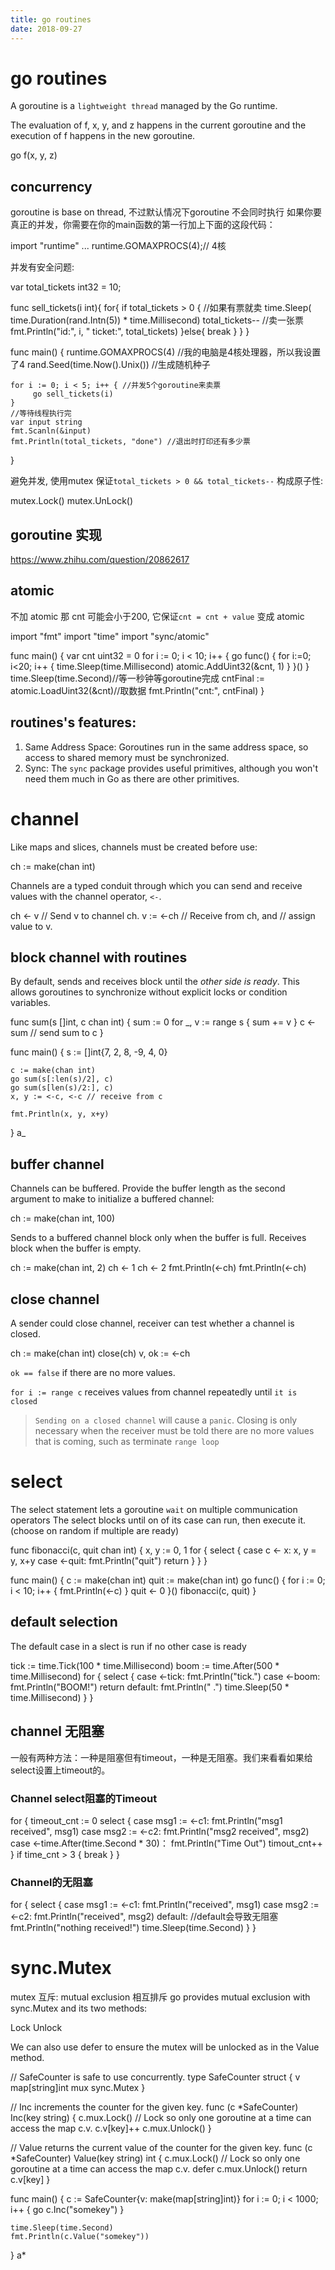 ```yaml
---
title: go routines
date: 2018-09-27
---
```

# go routines
A goroutine is a `lightweight thread` managed by the Go runtime.

The evaluation of f, x, y, and z happens in the current goroutine and the execution of f happens in the new goroutine.

  go f(x, y, z)

## concurrency
goroutine is base on thread, 不过默认情况下goroutine 不会同时执行
如果你要真正的并发，你需要在你的main函数的第一行加上下面的这段代码：

  import "runtime"
  ...
  runtime.GOMAXPROCS(4);// 4核

并发有安全问题:

  var total_tickets int32 = 10;

  func sell_tickets(i int){
    for{
        if total_tickets > 0 { //如果有票就卖
            time.Sleep( time.Duration(rand.Intn(5)) * time.Millisecond)
            total_tickets-- //卖一张票
            fmt.Println("id:", i, "  ticket:", total_tickets)
        }else{
            break
        }
    }
  }

  func main() {
    runtime.GOMAXPROCS(4) //我的电脑是4核处理器，所以我设置了4
    rand.Seed(time.Now().Unix()) //生成随机种子

    for i := 0; i < 5; i++ { //并发5个goroutine来卖票
         go sell_tickets(i)
    }
    //等待线程执行完
    var input string
    fmt.Scanln(&input)
    fmt.Println(total_tickets, "done") //退出时打印还有多少票
  }

避免并发, 使用mutex 保证`total_tickets > 0 && total_tickets--` 构成原子性:

  mutex.Lock()
  mutex.UnLock()

## goroutine 实现
https://www.zhihu.com/question/20862617

## atomic
不加 atomic 那 cnt 可能会小于200, 它保证`cnt = cnt + value` 变成 atomic

  import "fmt"
  import "time"
  import "sync/atomic"

  func main() {
      var cnt uint32 = 0
      for i := 0; i < 10; i++ {
          go func() {
              for i:=0; i<20; i++ {
                  time.Sleep(time.Millisecond)
                  atomic.AddUint32(&cnt, 1)
              }
          }()
      }
      time.Sleep(time.Second)//等一秒钟等goroutine完成
      cntFinal := atomic.LoadUint32(&cnt)//取数据
      fmt.Println("cnt:", cntFinal)
  }

## routines's features:

1. Same Address Space:
  Goroutines run in the same address space, so access to shared memory must be synchronized.
2. Sync:
  The `sync` package provides useful primitives, although you won't need them much in Go as there are other primitives.

# channel
Like maps and slices, channels must be created before use:

  ch := make(chan int)

Channels are a typed conduit through which you can send and receive values with the channel operator, `<-`.

  ch <- v    // Send v to channel ch.
  v := <-ch  // Receive from ch, and
             // assign value to v.

## block channel with routines
By default, sends and receives block until the *other side is ready*.
This allows goroutines to synchronize without explicit locks or condition variables.

  func sum(s []int, c chan int) {
  	sum := 0
  	for _, v := range s {
  		sum += v
  	}
  	c <- sum // send sum to c
  }

  func main() {
  	s := []int{7, 2, 8, -9, 4, 0}

  	c := make(chan int)
  	go sum(s[:len(s)/2], c)
  	go sum(s[len(s)/2:], c)
  	x, y := <-c, <-c // receive from c

  	fmt.Println(x, y, x+y)
  }
  a_

## buffer channel
Channels can be buffered. Provide the buffer length as the second argument to make to initialize a buffered channel:

  ch := make(chan int, 100)

Sends to a buffered channel block only when the buffer is full. Receives block when the buffer is empty.

  ch := make(chan int, 2)
	ch <- 1
	ch <- 2
	fmt.Println(<-ch)
	fmt.Println(<-ch)

## close channel
A sender could close channel, receiver can test whether a channel is closed.

  ch := make(chan int)
  close(ch)
  v, ok := <-ch

`ok == false` if there are no more values.

`for i := range c` receives values from channel repeatedly until `it is closed`

> `Sending on a closed channel` will cause a `panic`.
> Closing is only necessary when the receiver must be told there are no more values that is coming, such as terminate `range loop`

# select
The select statement lets a goroutine `wait` on multiple communication operators
The select blocks until on of its case can run, then execute it.(choose on random if multiple are ready)

  func fibonacci(c, quit chan int) {
    x, y := 0, 1
    for {
      select {
      case c <- x:
        x, y = y, x+y
      case <-quit:
        fmt.Println("quit")
        return
      }
    }
  }

  func main() {
    c := make(chan int)
    quit := make(chan int)
    go func() {
      for i := 0; i < 10; i++ {
        fmt.Println(<-c)
      }
      quit <- 0
    }()
    fibonacci(c, quit)
  }

## default selection
The default case in a slect is run if no other case is ready

  tick := time.Tick(100 * time.Millisecond)
  boom := time.After(500 * time.Millisecond)
  for {
    select {
    case <-tick:
      fmt.Println("tick.")
    case <-boom:
      fmt.Println("BOOM!")
      return
    default:
      fmt.Println("    .")
      time.Sleep(50 * time.Millisecond)
    }
  }

## channel 无阻塞
一般有两种方法：一种是阻塞但有timeout，一种是无阻塞。我们来看看如果给select设置上timeout的。

### Channel select阻塞的Timeout

  for {
      timeout_cnt := 0
      select {
      case msg1 := <-c1:
          fmt.Println("msg1 received", msg1)
      case msg2 := <-c2:
          fmt.Println("msg2 received", msg2)
      case  <-time.After(time.Second * 30)：
          fmt.Println("Time Out")
          timout_cnt++
      }
      if time_cnt > 3 {
          break
      }
  }

### Channel的无阻塞

  for {
      select {
      case msg1 := <-c1:
          fmt.Println("received", msg1)
      case msg2 := <-c2:
          fmt.Println("received", msg2)
      default: //default会导致无阻塞
          fmt.Println("nothing received!")
          time.Sleep(time.Second)
      }
  }

# sync.Mutex
mutex 互斥: mutual exclusion 相互排斥
go provides mutual exclusion with sync.Mutex and its two methods:

  Lock
  Unlock

We can also use defer to ensure the mutex will be unlocked as in the Value method.

  // SafeCounter is safe to use concurrently.
  type SafeCounter struct {
  	v   map[string]int
  	mux sync.Mutex
  }

  // Inc increments the counter for the given key.
  func (c *SafeCounter) Inc(key string) {
  	c.mux.Lock()
  	// Lock so only one goroutine at a time can access the map c.v.
  	c.v[key]++
  	c.mux.Unlock()
  }

  // Value returns the current value of the counter for the given key.
  func (c *SafeCounter) Value(key string) int {
  	c.mux.Lock()
  	// Lock so only one goroutine at a time can access the map c.v.
  	defer c.mux.Unlock()
  	return c.v[key]
  }

  func main() {
  	c := SafeCounter{v: make(map[string]int)}
  	for i := 0; i < 1000; i++ {
  		go c.Inc("somekey")
  	}

  	time.Sleep(time.Second)
  	fmt.Println(c.Value("somekey"))
  }
  a*